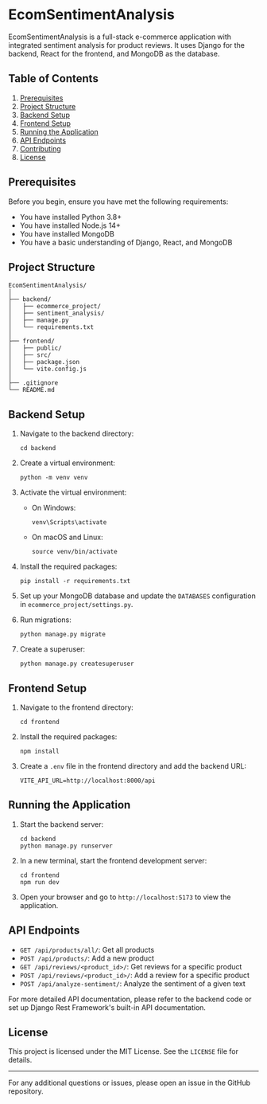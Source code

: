 # EcomSentimentAnalysis

EcomSentimentAnalysis is a full-stack e-commerce application with integrated sentiment analysis for product reviews. It uses Django for the backend, React for the frontend, and MongoDB as the database.

## Table of Contents
1. [Prerequisites](#prerequisites)
2. [Project Structure](#project-structure)
3. [Backend Setup](#backend-setup)
4. [Frontend Setup](#frontend-setup)
5. [Running the Application](#running-the-application)
6. [API Endpoints](#api-endpoints)
7. [Contributing](#contributing)
8. [License](#license)

## Prerequisites

Before you begin, ensure you have met the following requirements:
* You have installed Python 3.8+
* You have installed Node.js 14+
* You have installed MongoDB
* You have a basic understanding of Django, React, and MongoDB

## Project Structure

```
EcomSentimentAnalysis/
│
├── backend/
│   ├── ecommerce_project/
│   ├── sentiment_analysis/
│   ├── manage.py
│   └── requirements.txt
│
├── frontend/
│   ├── public/
│   ├── src/
│   ├── package.json
│   └── vite.config.js
│
├── .gitignore
└── README.md
```

## Backend Setup

1. Navigate to the backend directory:
   ```
   cd backend
   ```

2. Create a virtual environment:
   ```
   python -m venv venv
   ```

3. Activate the virtual environment:
   - On Windows:
     ```
     venv\Scripts\activate
     ```
   - On macOS and Linux:
     ```
     source venv/bin/activate
     ```

4. Install the required packages:
   ```
   pip install -r requirements.txt
   ```

5. Set up your MongoDB database and update the `DATABASES` configuration in `ecommerce_project/settings.py`.

6. Run migrations:
   ```
   python manage.py migrate
   ```

7. Create a superuser:
   ```
   python manage.py createsuperuser
   ```

## Frontend Setup

1. Navigate to the frontend directory:
   ```
   cd frontend
   ```

2. Install the required packages:
   ```
   npm install
   ```

3. Create a `.env` file in the frontend directory and add the backend URL:
   ```
   VITE_API_URL=http://localhost:8000/api
   ```

## Running the Application

1. Start the backend server:
   ```
   cd backend
   python manage.py runserver
   ```

2. In a new terminal, start the frontend development server:
   ```
   cd frontend
   npm run dev
   ```

3. Open your browser and go to `http://localhost:5173` to view the application.

## API Endpoints

- `GET /api/products/all/`: Get all products
- `POST /api/products/`: Add a new product
- `GET /api/reviews/<product_id>/`: Get reviews for a specific product
- `POST /api/reviews/<product_id>/`: Add a review for a specific product
- `POST /api/analyze-sentiment/`: Analyze the sentiment of a given text

For more detailed API documentation, please refer to the backend code or set up Django Rest Framework's built-in API documentation.


## License

This project is licensed under the MIT License. See the `LICENSE` file for details.

---

For any additional questions or issues, please open an issue in the GitHub repository.